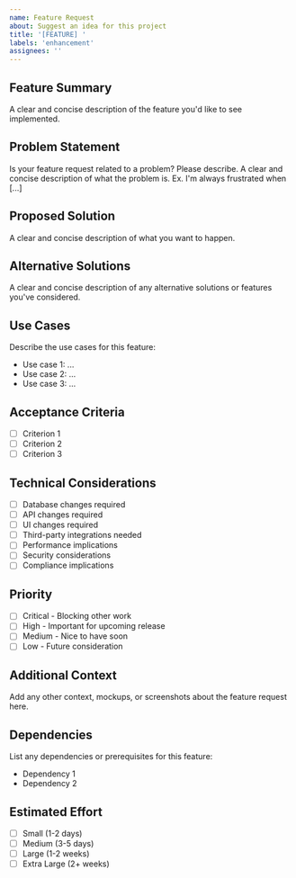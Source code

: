 ```yaml
---
name: Feature Request
about: Suggest an idea for this project
title: '[FEATURE] '
labels: 'enhancement'
assignees: ''
---
```


## Feature Summary
A clear and concise description of the feature you'd like to see implemented.

## Problem Statement
Is your feature request related to a problem? Please describe.
A clear and concise description of what the problem is. Ex. I'm always frustrated when [...]

## Proposed Solution
A clear and concise description of what you want to happen.

## Alternative Solutions
A clear and concise description of any alternative solutions or features you've considered.

## Use Cases
Describe the use cases for this feature:
- Use case 1: ...
- Use case 2: ...
- Use case 3: ...

## Acceptance Criteria
- [ ] Criterion 1
- [ ] Criterion 2
- [ ] Criterion 3

## Technical Considerations
- [ ] Database changes required
- [ ] API changes required
- [ ] UI changes required
- [ ] Third-party integrations needed
- [ ] Performance implications
- [ ] Security considerations
- [ ] Compliance implications

## Priority
- [ ] Critical - Blocking other work
- [ ] High - Important for upcoming release
- [ ] Medium - Nice to have soon
- [ ] Low - Future consideration

## Additional Context
Add any other context, mockups, or screenshots about the feature request here.

## Dependencies
List any dependencies or prerequisites for this feature:
- Dependency 1
- Dependency 2

## Estimated Effort
- [ ] Small (1-2 days)
- [ ] Medium (3-5 days)
- [ ] Large (1-2 weeks)
- [ ] Extra Large (2+ weeks)

